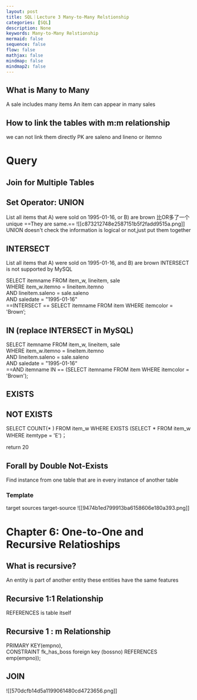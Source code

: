 ```yaml
---
layout: post
title: SQL｜Lecture 3 Many-to-Many Relstionship
categories: [SQL]
description: None
keywords: Many-to-Many Relstionship
mermaid: false
sequence: false
flow: false
mathjax: false
mindmap: false
mindmap2: false
---
```

## What is Many to Many
A sale includes many items
An item can appear in many sales
## How to link the tables with m:m relationship
we can not link them directly
PK are saleno and lineno or itemno
# Query
## Join for Multiple Tables
## Set Operator: UNION
List all items that 
A) were sold on 1995-01-16, or B) are brown
比OR多了一个unique
==They are same.==
![[c873212748e2587151b5f2fadd9515a.png]]
UNION doesn't check the information is logical or not,just put them together
## INTERSECT
List all items that A) were sold on 1995-01-16, and B) are brown
INTERSECT is not supported by MySQL

SELECT itemname FROM item_w, lineitem, sale  
WHERE item_w.itemno = lineitem.itemno  
AND lineitem.saleno = sale.saleno  
AND saledate = "1995-01-16"  
==INTERSECT  ==
SELECT itemname FROM item WHERE itemcolor = 'Brown’;
## IN (replace INTERSECT in MySQL)

SELECT itemname FROM item_w, lineitem, sale  
WHERE item_w.itemno = lineitem.itemno  
AND lineitem.saleno = sale.saleno  
AND saledate = "1995-01-16“  
==AND itemname IN  ==
(SELECT itemname FROM item WHERE itemcolor = 'Brown');
## EXISTS
## NOT EXISTS
SELECT COUNT(* ) FROM item_w 
WHERE EXISTS (SELECT * FROM item_w WHERE itemtype = 'E')；

return 20
## Forall by Double Not-Exists
Find instance from one table that are in every instance of another table
### Template
target sources target-source
![[9474b1ed799913ba6158606e180a393.png]]
# Chapter 6: One-to-One and Recursive Relatioships
## What is recursive?
An entity is part of another entity
these entities have the same features
## Recursive 1:1 Relationship
REFERENCES is table itself
## Recursive 1 : m Relationship
PRIMARY KEY(empno),  
CONSTRAINT fk_has_boss foreign key (bossno) REFERENCES emp(empno));
## JOIN
![[570dcfb14d5a1199061480cd4723656.png]]